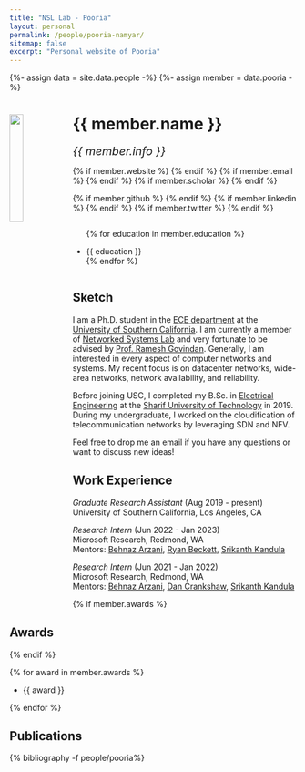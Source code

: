 ```yaml
---
title: "NSL Lab - Pooria"
layout: personal
permalink: /people/pooria-namyar/
sitemap: false
excerpt: "Personal website of Pooria"
---
```

{%- assign data = site.data.people -%}
{%- assign member = data.pooria -%}

<div class="row">
  <img src="{{ site.url }}{{ site.baseurl }}/images/teampic/{{ member.photo }}" class="img-responsive" width="22%" style="float: left" />
  <h1>{{ member.name }}</h1>
  <i style="font-size:20px">{{ member.info }}</i><br>

  {% if member.website %}<a href="{{ member.website }}" target="_blank"><i class="fa fa-home fa-3x"></i></a> {% endif %}
  {% if member.email %}<a href="mailto:{{ member.email }}" target="_blank"><i class="fa fa-envelope-square fa-3x"></i></a> {% endif %}
  {% if member.scholar %} <a href="{{ member.scholar }}" target="_blank"><i class="ai ai-google-scholar-square ai-3x"></i></a> {% endif %}
  <!-- {% if member.cv %} <a href="{{ site.url }}{{ site.baseurl }}/files/{{ member.cv }}" target="_blank"><i class="ai ai-cv-square ai-3x"></i></a> {% endif %} -->
  {% if member.github %} <a href="{{ member.github }}" target="_blank"><i class="fa fa-github-square fa-3x"></i></a> {% endif %}
  {% if member.linkedin %} <a href="{{ member.linkedin }}" target="_blank"><i class="fa fa-linkedin-square fa-3x"></i></a> {% endif %}
  {% if member.twitter %} <a href="{{ member.twitter }}" target="_blank"><i class="fa fa-twitter-square fa-3x"></i></a> {% endif %}
  <!-- {% if member.researchgate %} <a href="{{ member.researchgate }}" target="_blank"><i class="ai ai-researchgate-square ai-3x"></i></a> {% endif %} -->
  <ul style="overflow: hidden">

  {% for education in member.education %}
	<li> {{ education }} </li>
  {% endfor %}

  </ul>
</div>

## Sketch

<p>I am a Ph.D. student in the <a href="https://minghsiehece.usc.edu/" data-type="URL" data-id="https://minghsiehece.usc.edu/">ECE department</a> at the <a href="https://www.usc.edu/">University of Southern California</a>. I am currently a member of <a href="https://nsl.usc.edu/">Networked Systems Lab</a> and very fortunate to be advised by <a href="https://govindan.usc.edu/">Prof. Ramesh Govindan</a>. Generally, I am interested in every aspect of computer networks and systems. My recent focus is on datacenter networks, wide-area networks, network availability, and reliability. </p>
<p>Before joining USC, I completed my B.Sc. in <a href="http://ee.sharif.edu/~web/en/">Electrical Engineering</a> at the <a href="http://www.en.sharif.edu/">Sharif University of Technology</a> in 2019.  During my undergraduate, I worked on the cloudification of telecommunication networks by leveraging SDN and NFV. </p>
<p>Feel free to drop me an email if you have any questions or want to discuss new ideas!</p>

## Work Experience

<p><em>Graduate Research Assistant</em> (Aug 2019 - present) <br>University of Southern California, Los Angeles, CA</p>
<p><em>Research Intern</em> (Jun 2022 - Jan 2023)<br>Microsoft Research, Redmond, WA<br>Mentors: <a href="https://www.microsoft.com/en-us/research/people/bearzani/">Behnaz Arzani</a>, <a href="https://www.microsoft.com/en-us/research/people/rybecket/">Ryan Beckett</a>, <a href="https://www.microsoft.com/en-us/research/people/srikanth/">Srikanth Kandula</a></p>
<p><em>Research Intern</em> (Jun 2021 - Jan 2022)<br>Microsoft Research, Redmond, WA<br>Mentors: <a href="https://www.microsoft.com/en-us/research/people/bearzani/">Behnaz Arzani</a>, <a href="https://www.microsoft.com/en-us/research/people/dacranks/">Dan Crankshaw</a>, <a href="https://www.microsoft.com/en-us/research/people/srikanth/">Srikanth Kandula</a></p>

{% if member.awards %}
## Awards
{% endif %}

{% for award in member.awards %}
<ul style="overflow: hidden">
<li> {{ award }} </li>
</ul>
{% endfor %}

## Publications

<div class="publications">

{% bibliography -f people/pooria%}

</div>
